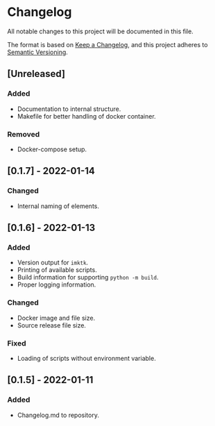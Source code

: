 # Changelog
All notable changes to this project will be documented in this file.

The format is based on [Keep a Changelog](https://keepachangelog.com/en/1.0.0/),
and this project adheres to [Semantic Versioning](https://semver.org/spec/v2.0.0.html).

## [Unreleased]
### Added
- Documentation to internal structure.
- Makefile for better handling of docker container.
### Removed
- Docker-compose setup.

## [0.1.7] - 2022-01-14
### Changed
- Internal naming of elements.

## [0.1.6] - 2022-01-13
### Added
- Version output for `imktk`.
- Printing of available scripts.
- Build information for supporting `python -m build`.
- Proper logging information.
### Changed
- Docker image and file size.
- Source release file size.
### Fixed
- Loading of scripts without environment variable.

## [0.1.5] - 2022-01-11
### Added
- Changelog.md to repository.
